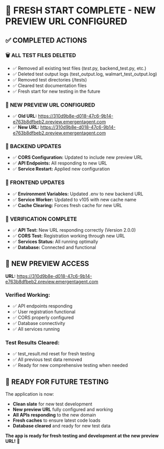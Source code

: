 # 🧹 FRESH START COMPLETE - NEW PREVIEW URL CONFIGURED

## ✅ COMPLETED ACTIONS

### 🗑️ **ALL TEST FILES DELETED**
- ✅ Removed all existing test files (*test*.py, backend_test.py, etc.)
- ✅ Deleted test output logs (test_output.log, walmart_test_output.log)
- ✅ Removed test directories (/tests)
- ✅ Cleared test documentation files
- ✅ Fresh start for new testing in the future

### 🔄 **NEW PREVIEW URL CONFIGURED**
- ✅ **Old URL:** https://310d9b8e-d018-47c6-9b14-e763b8dfbeb2.preview.emergentagent.com
- ✅ **New URL:** https://310d9b8e-d018-47c6-9b14-e763b8dfbeb2.preview.emergentagent.com

### 🔧 **BACKEND UPDATES**
- ✅ **CORS Configuration:** Updated to include new preview URL
- ✅ **API Endpoints:** All responding to new URL
- ✅ **Service Restart:** Applied new configuration

### 🎨 **FRONTEND UPDATES**
- ✅ **Environment Variables:** Updated .env to new backend URL
- ✅ **Service Worker:** Updated to v105 with new cache name
- ✅ **Cache Clearing:** Forces fresh cache for new URL

### 🧪 **VERIFICATION COMPLETE**
- ✅ **API Test:** New URL responding correctly (Version 2.0.0)
- ✅ **CORS Test:** Registration working through new URL
- ✅ **Services Status:** All running optimally
- ✅ **Database:** Connected and functional

## 🚀 **NEW PREVIEW ACCESS**
**URL:** https://310d9b8e-d018-47c6-9b14-e763b8dfbeb2.preview.emergentagent.com

### **Verified Working:**
- ✅ API endpoints responding
- ✅ User registration functional
- ✅ CORS properly configured
- ✅ Database connectivity
- ✅ All services running

### **Test Results Cleared:**
- ✅ test_result.md reset for fresh testing
- ✅ All previous test data removed
- ✅ Ready for new comprehensive testing when needed

## 🔮 **READY FOR FUTURE TESTING**
The application is now:
- **Clean slate** for new test development
- **New preview URL** fully configured and working
- **All APIs responding** to the new domain
- **Fresh caches** to ensure latest code loads
- **Database cleared** and ready for new test data

**The app is ready for fresh testing and development at the new preview URL!** 🎉